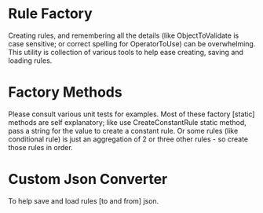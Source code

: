 ﻿# Rule Factory
Creating rules, and remembering all the details (like ObjectToValidate is case sensitive; or correct spelling for OperatorToUse) can be overwhelming.  This utility is collection of various tools to help ease creating, saving and loading rules.

# Factory Methods
Please consult various unit tests for examples.  Most of these factory [static] methods are self explanatory; like use CreateConstantRule static method, pass a string for the value to create a constant rule.  Or some rules (like conditional rule) is just an aggregation of 2 or three other rules - so create those rules in order.

# Custom Json Converter
To help save and load rules [to and from] json.
 